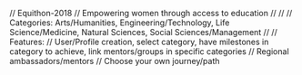 // Equithon-2018
// Empowering women through access to education
//
//
// Categories: Arts/Humanities, Engineering/Technology, Life Science/Medicine, Natural Sciences, Social Sciences/Management
//
// Features: 
// User/Profile creation, select category, have milestones in category to achieve, link mentors/groups in specific categories
// Regional ambassadors/mentors
// Choose your own journey/path
